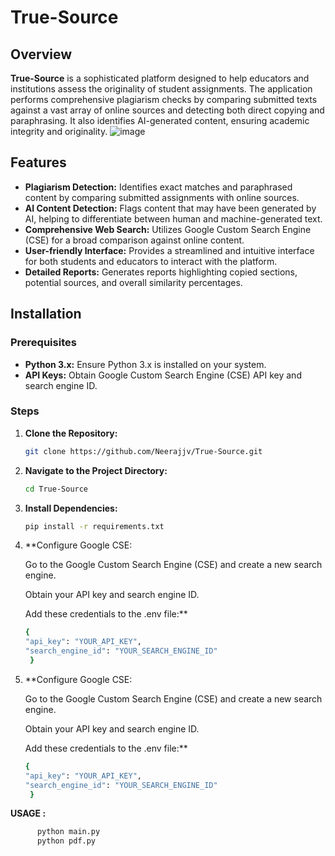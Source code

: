 # True-Source

## Overview

**True-Source** is a sophisticated platform designed to help educators and institutions assess the originality of student assignments. The application performs comprehensive plagiarism checks by comparing submitted texts against a vast array of online sources and detecting both direct copying and paraphrasing. It also identifies AI-generated content, ensuring academic integrity and originality.
![image](https://github.com/user-attachments/assets/88dca7c6-92b6-44ef-9d50-e69030966726)

## Features

- **Plagiarism Detection:** Identifies exact matches and paraphrased content by comparing submitted assignments with online sources.
- **AI Content Detection:** Flags content that may have been generated by AI, helping to differentiate between human and machine-generated text.
- **Comprehensive Web Search:** Utilizes Google Custom Search Engine (CSE) for a broad comparison against online content.
- **User-friendly Interface:** Provides a streamlined and intuitive interface for both students and educators to interact with the platform.
- **Detailed Reports:** Generates reports highlighting copied sections, potential sources, and overall similarity percentages.

## Installation

### Prerequisites

- **Python 3.x:** Ensure Python 3.x is installed on your system.
- **API Keys:** Obtain Google Custom Search Engine (CSE) API key and search engine ID.

### Steps

1. **Clone the Repository:**

   ```bash
   git clone https://github.com/Neerajjv/True-Source.git
2. **Navigate to the Project Directory:**
   ```bash
   cd True-Source
3. **Install Dependencies:**
   ```bash
   pip install -r requirements.txt
4. **Configure Google CSE:

   Go to the Google Custom Search Engine (CSE) and create a new search engine.

   Obtain your API key and search engine ID.

   Add these credentials to the .env file:**
   ```bash
   {
   "api_key": "YOUR_API_KEY",
   "search_engine_id": "YOUR_SEARCH_ENGINE_ID"
    }
4. **Configure Google CSE:

   Go to the Google Custom Search Engine (CSE) and create a new search engine.

   Obtain your API key and search engine ID.

   Add these credentials to the .env file:**
   ```bash
   {
   "api_key": "YOUR_API_KEY",
   "search_engine_id": "YOUR_SEARCH_ENGINE_ID"
    }
  **USAGE :**
  ```bash
        python main.py
        python pdf.py
